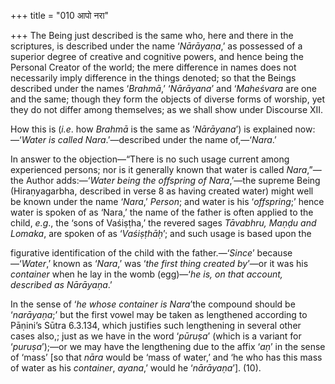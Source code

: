 +++
title = "010 आपो नरा"

+++
The Being just described is the same who, here and there in the
scriptures, is described under the name ‘*Nārāyaṇa*,’ as possessed of a
superior degree of creative and cognitive powers, and hence being the
Personal Creator of the world; the mere difference in names does not
necessarily imply difference in the things denoted; so that the Beings
described under the names ‘*Brahmā*,’ ‘*Nārāyana*’ and ‘*Maheśvara* are
one and the same; though they form the objects of diverse forms of
worship, yet they do not differ among themselves; as we shall show under
Discourse XII.

How this is (*i.e*. how *Brahmā* is the same as ‘*Nārāyana*’) is
explained now:—‘*Water is called Nara*.’—described under the name
of,—‘*Nara*.’

In answer to the objection—“There is no such usage current among
experienced persons; nor is it generally known that water is called
*Nara*,”—the Author adds:—‘*Water being the offspring of Nara*,’—the
supreme Being (Hiraṇyagarbha, described in verse 8 as having created
water) might well be known under the name ‘*Nara*,’ *Person*; and water
is his ‘*offspring*;’ hence water is spoken of as ‘Nara,’ the name of
the father is often applied to the child, *e.g*., the ‘sons of
Vaśiṣṭha,’ the revered sages *Tāvabhru, Maṇḍu and Lomaka*, are spoken of
as ‘*Vaśiṣṭhāḥ*’; and such usage is based upon the

figurative identification of the child with the father.—‘*Since*’
because—‘*Water*,’ known as ‘*Nara*,’ was ‘*the first thing created
by*’—or it was his *container* when he lay in the womb (egg)—‘*he is, on
that account, described as Nārāyaṇa*.’

In the sense of ‘*he whose container is* *Nara*’the compound should be
‘*narāyaṇa*;’ but the first vowel may be taken as lengthened according
to Pāṇini’s Sūtra 6.3.134, which justifies such lengthening in several
other cases also,; just as we have in the word ‘*pūruṣa*’ (which is a
variant for ‘*puruṣa*’);—or we may have the lengthening due to the affix
‘*aṇ*’ in the sense of ‘mass’ \[so that *nāra* would be ‘mass of water,’
and ‘he who has this mass of water as his *container*, *ayana*,’ would
he ‘*nārāyaṇa*’\]. (10).


